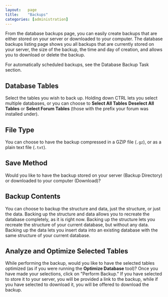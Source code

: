```yaml
---
layout:   page
title:    "Backups"
categories: [administration]
---
```


From the database backups page, you can easily create backups that are either stored on your server or downloaded to your computer. The database backups listing page shows you all backups that are currently stored on your server, the size of the backup, the time and day of creation, and allows you to download or delete the backup.

For automatically scheduled backups, see the Database Backup Task section.

## Database Tables

Select the tables you wish to back up. Holding down CTRL lets you select multiple databases, or you can choose to **Select All Tables** **Deselect All Tables** or **Select Forum Tables** (those with the prefix your forum was installed under).

## File Type

You can choose to have the backup compressed in a GZIP file (`.gz`), or as a plain text file (`.txt`).

## Save Method

Would you like to have the backup stored on your server (Backup Directory) or downloaded to your computer (Download)?

## Backup Contents

You can choose to backup the structure and data, just the structure, or just the data. Backing up the structure and data allows you to recreate the database completely, as it is right now. Backing up the structure lets you recreate the structure of your current database, but without any data. Backing up the data lets you insert data into an existing database with the same structure of your current database.

## Analyze and Optimize Selected Tables

While performing the backup, would you like to have the selected tables optimized (as if you were running the **Optimize Database** tool)?
Once you have made your selections, click on "Perform Backup." If you have selected to store it to your server, you will be provided a link to the backup, while if you have selected to download it, you will be offered to download the backup.
